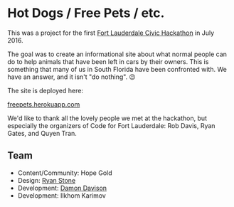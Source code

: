 # Hot Dogs / Free Pets / etc.

This was a project for the first [Fort Lauderdale Civic
Hackathon](http://ftlcivichackathon.com) in July 2016.

The goal was to create an informational site about what normal people can do to
help animals that have been left in cars by their owners. This is something that
many of us in South Florida have been confronted with. We have an answer, and it
isn't "do nothing". :wink:

The site is deployed here:

[freepets.herokuapp.com](http://freepets.herokuapp.com)

We'd like to thank all the lovely people we met at the hackathon, but
especially the organizers of Code for Fort Lauderdale: Rob Davis, Ryan Gates,
and Quyen Tran.


## Team

- Content/Community: Hope Gold
- Design: [Ryan Stone](https://github.com/ryantstone)
- Development: [Damon Davison](http://github.com/allolex)
- Development: Ilkhom Karimov

